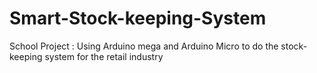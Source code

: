 # Smart-Stock-keeping-System
School Project : Using Arduino mega and Arduino Micro to do the stock-keeping system for the retail industry

